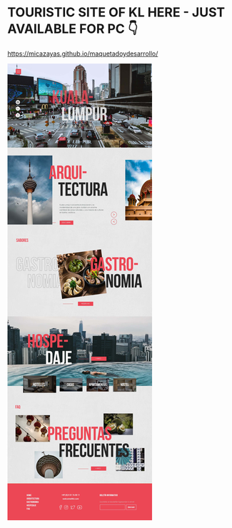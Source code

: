 # TOURISTIC SITE OF KL HERE - JUST AVAILABLE FOR PC 👇
https://micazayas.github.io/maquetadoydesarrollo/

![home](https://github.com/micazayas/maquetadoydesarrollo/blob/master/1.HOME.jpg)

